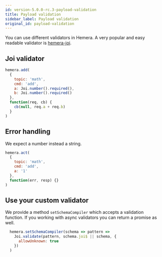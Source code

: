 ```yaml
---
id: version-5.0.0-rc.3-payload-validation
title: Payload validation
sidebar_label: Payload validation
original_id: payload-validation
---
```


You can use different validators in Hemera. A very popular and easy readable validator is [hemera-joi](https://github.com/hemerajs/hemera/tree/master/packages/hemera-joi).

## Joi validator

```js
hemera.add(
  {
    topic: 'math',
    cmd: 'add',
    a: Joi.number().required(),
    b: Joi.number().required()
  },
  function(req, cb) {
    cb(null, req.a + req.b)
  }
)
```

## Error handling

We expect a number instead a string.

```js
hemera.act(
  {
    topic: 'math',
    cmd: 'add',
    a: '1'
  },
  function(err, resp) {}
)
```

## Use your custom validator

We provide a method `setSchemaCompiler` which accepts a validation function. If you working with async validators you can return a promise as well.

```js
  hemera.setSchemaCompiler(schema => pattern =>
    Joi.validate(pattern, schema.joi$ || schema, {
      allowUnknown: true
    })
  )
```
